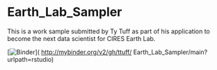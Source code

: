 # Earth_Lab_Sampler
 This is a work sample submitted by Ty Tuff as part of his application to become the next data scientist for CIRES Earth Lab.

[![Binder](https://mybinder.org/badge_logo.svg)]( http://mybinder.org/v2/gh/ttuff/
Earth_Lab_Sampler/main?urlpath=rstudio)
